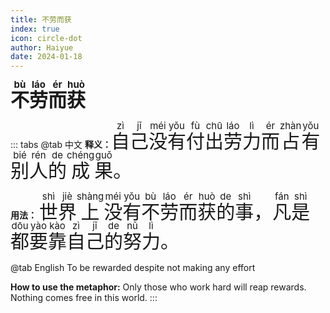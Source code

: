 ```yaml
---
title: 不劳而获
index: true
icon: circle-dot
author: Haiyue
date: 2024-01-18
---
```

<script setup lang="js">
import PinYin from "@PinYin";
</script>

<PinYin/>

<span style="font-size:30px;font-weight:bold;"><ruby>不<rt>bù</rt></ruby><ruby>劳<rt>láo</rt></ruby><ruby>而<rt>ér</rt></ruby><ruby>获<rt>huò</rt></ruby></span>


::: tabs 
@tab 中文
**释义：** <span style="font-size:30px"><ruby>自<rt>zì</rt></ruby><ruby>己<rt>jǐ</rt></ruby><ruby>没<rt>méi</rt></ruby><ruby>有<rt>yǒu</rt></ruby><ruby>付<rt>fù</rt></ruby><ruby>出<rt>chū</rt></ruby><ruby>劳<rt>láo</rt></ruby><ruby>力<rt>lì</rt></ruby><ruby>而<rt>ér</rt></ruby><ruby>占<rt>zhàn</rt></ruby><ruby>有<rt>yǒu</rt></ruby><ruby>别<rt>bié</rt></ruby><ruby>人<rt>rén</rt></ruby><ruby>的<rt>de</rt></ruby><ruby>成<rt>chéng</rt></ruby><ruby>果<rt>guǒ</rt></ruby>。</span>

**用法：** <span style="font-size:30px"><ruby>世<rt>shì</rt></ruby><ruby>界<rt>jiè</rt></ruby><ruby>上<rt>shàng</rt></ruby><ruby>没<rt>méi</rt></ruby><ruby>有<rt>yǒu</rt></ruby><ruby>不<rt>bù</rt></ruby><ruby>劳<rt>láo</rt></ruby><ruby>而<rt>ér</rt></ruby><ruby>获<rt>huò</rt></ruby><ruby>的<rt>de</rt></ruby><ruby>事<rt>shì</rt></ruby>， <ruby>凡<rt>fán</rt></ruby><ruby>是<rt>shì</rt></ruby><ruby>都<rt>dōu</rt></ruby><ruby>要<rt>yào</rt></ruby><ruby>靠<rt>kào</rt></ruby><ruby>自<rt>zì</rt></ruby><ruby>己<rt>jǐ</rt></ruby><ruby>的<rt>de</rt></ruby><ruby>努<rt>nǔ</rt></ruby><ruby>力<rt>lì</rt></ruby>。</span>


@tab English
To be rewarded despite not making any effort

**How to use the metaphor:** Only those who work hard will reap rewards. Nothing comes free in this world.
:::
